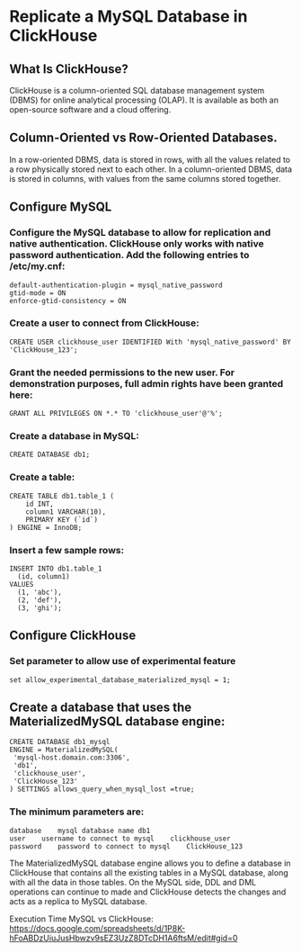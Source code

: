 # Replicate a MySQL Database in ClickHouse
## What Is ClickHouse?
ClickHouse is a column-oriented SQL database management system (DBMS) for online analytical processing (OLAP). It is available as both an open-source software and a cloud offering.

## Column-Oriented vs Row-Oriented Databases.
In a row-oriented DBMS, data is stored in rows, with all the values related to a row physically stored next to each other.
In a column-oriented DBMS, data is stored in columns, with values from the same columns stored together.

## Configure MySQL

### Configure the MySQL database to allow for replication and native authentication. ClickHouse only works with native password authentication. Add the following entries to /etc/my.cnf:
```
default-authentication-plugin = mysql_native_password
gtid-mode = ON
enforce-gtid-consistency = ON
```
### Create a user to connect from ClickHouse:
```
CREATE USER clickhouse_user IDENTIFIED With 'mysql_native_password' BY 'ClickHouse_123';
```
### Grant the needed permissions to the new user. For demonstration purposes, full admin rights have been granted here:
```
GRANT ALL PRIVILEGES ON *.* TO 'clickhouse_user'@'%';
```
### Create a database in MySQL:
```
CREATE DATABASE db1;
```

### Create a table:
```
CREATE TABLE db1.table_1 (
    id INT,
    column1 VARCHAR(10),
    PRIMARY KEY (`id`)
) ENGINE = InnoDB;
```
### Insert a few sample rows:

```
INSERT INTO db1.table_1
  (id, column1)
VALUES
  (1, 'abc'),
  (2, 'def'),
  (3, 'ghi');
```
## Configure ClickHouse
### Set parameter to allow use of experimental feature
```
set allow_experimental_database_materialized_mysql = 1;
```
## Create a database that uses the MaterializedMySQL database engine:
 ```
CREATE DATABASE db1_mysql
ENGINE = MaterializedMySQL(
  'mysql-host.domain.com:3306',
  'db1',
  'clickhouse_user',
  'ClickHouse_123'
) SETTINGS allows_query_when_mysql_lost =true;
```

### The minimum parameters are:

```host:port	hostname or IP and port	mysql-host.domain.com
database	mysql database name	db1
user	username to connect to mysql	clickhouse_user
password	password to connect to mysql	ClickHouse_123
```
The MaterializedMySQL database engine allows you to define a database in ClickHouse that contains all the existing tables in a MySQL database, along with all the data in those tables. On the MySQL side, DDL and DML operations can continue to made and ClickHouse detects the changes and acts as a replica to MySQL database.

Execution Time MySQL vs ClickHouse: https://docs.google.com/spreadsheets/d/1P8K-hFoABDzUiuJusHbwzv9sEZ3UzZ8DTcDH1A6ftsM/edit#gid=0
